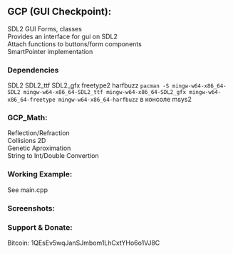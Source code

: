 ## GCP (GUI Checkpoint): ##
SDL2 GUI Forms, classes  
Provides an interface for gui on SDL2  
Attach functions to buttons/form components  
SmartPointer implementation  

### Dependencies ###
SDL2 SDL2_ttf SDL2_gfx freetype2 harfbuzz
`pacman -S mingw-w64-x86_64-SDL2 mingw-w64-x86_64-SDL2_ttf mingw-w64-x86_64-SDL2_gfx mingw-w64-x86_64-freetype mingw-w64-x86_64-harfbuzz`
в консоле msys2

### GCP_Math: ###
Reflection/Refraction  
Collisions 2D  
Genetic Aproximation  
String to Int/Double Convertion  


### Working Example: ###
See main.cpp  

### Screenshots: ###


### Support & Donate: ###
Bitcoin: 1QEsEv5wqJanSJmbom1LhCxtYHo6o1VJ8C
